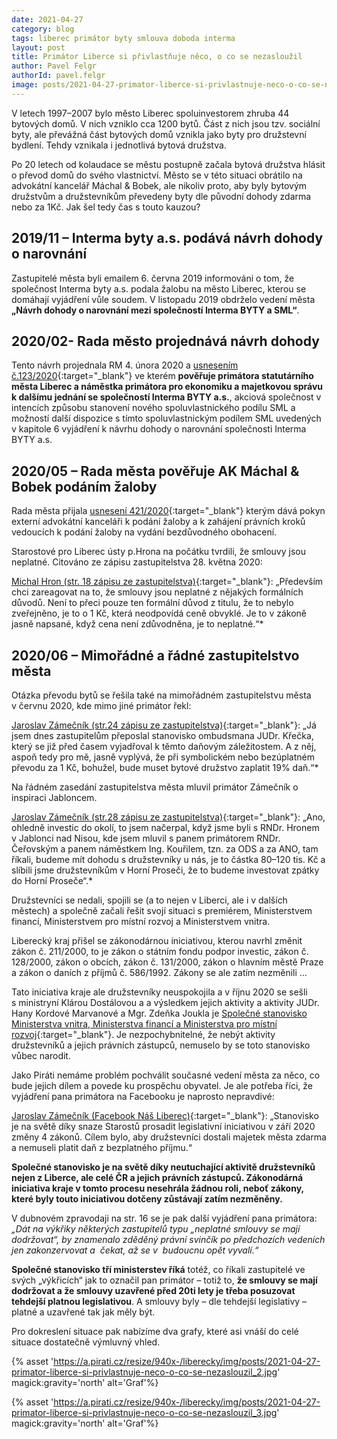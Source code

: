 ```yaml
---
date: 2021-04-27
category: blog
tags: liberec primátor byty smlouva doboda interma
layout: post
title: Primátor Liberce si přivlastňuje něco, o co se nezasloužil 
author: Pavel Felgr
authorId: pavel.felgr
image: posts/2021-04-27-primator-liberce-si-privlastnuje-neco-o-co-se-nezaslouzil.jpg
---
```

V letech 1997–2007 bylo město Liberec spoluinvestorem zhruba 44 bytových domů. V nich vzniklo cca 1200 bytů. Část z nich jsou tzv. sociální byty, ale převážná část bytových domů vznikla jako byty pro družstevní bydlení. Tehdy vznikala i jednotlivá bytová družstva. 

Po 20 letech od kolaudace se městu postupně začala bytová družstva hlásit o převod domů do svého vlastnictví. Město se v této situaci obrátilo na advokátní kancelář Máchal & Bobek, ale nikoliv proto, aby byly bytovým družstvům a družstevníkům převedeny byty dle původní dohody zdarma nebo za 1Kč. Jak šel tedy čas s touto kauzou?

## 2019/11 – Interma byty a.s. podává návrh dohody o narovnání
Zastupitelé města byli emailem 6. června 2019 informováni o tom, že společnost Interma byty a.s. podala žalobu na město Liberec, kterou se domáhají vyjádření vůle soudem. V listopadu 2019 obdrželo vedení města **„Návrh dohody o narovnání mezi společností Interma BYTY a SML“**. 

## 2020/02- Rada město projednává návrh dohody
Tento návrh projednala RM 4. února 2020 a [usnesením č.123/2020](https://podklady.liberec.cz/download.files.php?url=2020%2F2020-02-04+RM+3%2FUsnesen%C3%AD+z+3.+RM+%E2%80%93+4.+2.+2020+A.pdf&ref=rada){:target="_blank"} ve kterém **pověřuje primátora statutárního města Liberec a náměstka primátora pro ekonomiku a majetkovou správu k dalšímu jednání se společností Interma BYTY a.s.**, akciová společnost v intencích způsobu stanovení nového spoluvlastnického podílu SML a možností další dispozice s tímto spoluvlastnickým podílem SML uvedených v kapitole 6 vyjádření k návrhu dohody o narovnání společnosti Interma BYTY a.s.

## 2020/05 – Rada města pověřuje AK Máchal & Bobek podáním žaloby
Rada města přijala [usnesení 421/2020](https://podklady.liberec.cz/download.files.php?url=2020%2F2020-05-05+RM+10%2FUsnesen%C3%AD+z+10.+RM+%E2%80%93+5.+5.+2020+A.pdf&ref=rada){:target="_blank"} kterým dává pokyn externí advokátní kanceláři k podání žaloby a k zahájení právních kroků vedoucích k podání žaloby na vydání bezdůvodného obohacení.

Starostové pro Liberec ústy p.Hrona na počátku tvrdili, že smlouvy jsou neplatné. Citováno ze zápisu zastupitelstva 28. května 2020:

[Michal Hron (str. 18 zápisu ze zastupitelstva)](https://podklady.liberec.cz/download.files.php?url=2020%2F2020-05-28+ZM+5%2FZ%C3%A1pis+z+5.+ZM+%E2%80%93+28.+5.+2020+A.pdf&ref=zastupitelstvo){:target="_blank"}: „Především chci zareagovat na to, že smlouvy jsou neplatné z nějakých formálních důvodů. Není to přeci pouze ten formální důvod z titulu, že to nebylo zveřejněno, je to o 1 Kč, která neodpovídá ceně obvyklé. Je to v zákoně jasně napsané, když cena není zdůvodněna, je to neplatné.“*

## 2020/06 – Mimořádné a řádné zastupitelstvo města
Otázka převodu bytů se řešila také na mimořádném zastupitelstvu města v červnu 2020, kde mimo jiné primátor řekl:

[Jaroslav Zámečník (str.24 zápisu ze zastupitelstva)](https://podklady.liberec.cz/download.files.php?url=2020%2F2020-06-23+ZM+2M%2FZ%C3%A1pis+z+2.+MZM+%E2%80%93+23.+6.+2020+A.pdf&ref=zastupitelstvo){:target="_blank"}: „Já jsem dnes zastupitelům přeposlal stanovisko ombudsmana JUDr. Křečka, který se již před časem vyjadřoval k těmto daňovým záležitostem. A z něj, aspoň tedy pro mě, jasně vyplývá, že při symbolickém nebo bezúplatném převodu za 1 Kč, bohužel, bude muset bytové družstvo zaplatit 19% daň.“*

Na řádném zasedání zastupitelstva města mluvil primátor Zámečník o inspiraci Jabloncem.

[Jaroslav Zámečník (str.28 zápisu ze zastupitelstva)](https://podklady.liberec.cz/download.files.php?url=2020%2F2020-06-25+ZM+6%2FZ%C3%A1pis+z+6.+ZM+%E2%80%93+25.+6.+2020+A.pdf&ref=zastupitelstvo){:target="_blank"}: „Ano, ohledně investic do okolí, to jsem načerpal, když jsme byli s RNDr. Hronem v Jablonci nad Nisou, kde jsem mluvil s panem primátorem RNDr. Čeřovským a panem náměstkem Ing. Kouřilem, tzn. za ODS a za ANO, tam říkali, budeme mít dohodu s družstevníky u nás, je to částka 80–120 tis. Kč a slíbili jsme družstevníkům v Horní Proseči, že to budeme investovat zpátky do Horní Proseče“.*

Družstevníci se nedali, spojili se (a to nejen v Liberci, ale i v dalších městech) a společně začali řešit svojí situaci s premiérem, Ministerstvem financí, Ministerstvem pro místní rozvoj a Ministerstvem vnitra.

Liberecký kraj přišel se zákonodárnou iniciativou, kterou navrhl změnit zákon č. 211/2000, to je zákon o státním fondu podpor investic, zákon č. 128/2000, zákon o obcích, zákon č. 131/2000, zákon o hlavním městě Praze a zákon o daních z příjmů č. 586/1992. Zákony se ale zatím nezměnili …

Tato iniciativa kraje ale družstevníky neuspokojila a v říjnu 2020 se sešli s ministryní Klárou Dostálovou a a výsledkem jejich aktivity a aktivity JUDr. Hany Kordové Marvanové a Mgr. Zdeňka Joukla je [Společné stanovisko Ministerstva vnitra, Ministerstva financí a Ministerstva pro místní rozvoj](http://nasliberec.cz/images/docs/Spolen_stanovisko_MV_MMR_a_MF_001_002.pdf){:target="_blank"}. Je nezpochybnitelné, že nebýt aktivity družstevníků a jejich právních zástupců, nemuselo by se toto stanovisko vůbec narodit.

Jako Piráti nemáme problém pochválit současné vedení města za něco, co bude jejich dílem a povede ku prospěchu obyvatel. Je ale potřeba říci, že vyjádření pana primátora na Facebooku je naprosto nepravdivé:

[Jaroslav Zámečník (Facebook Náš Liberec)](https://www.facebook.com/nasliberec/posts/3442468322520269){:target="_blank"}: „Stanovisko je na světě díky snaze Starostů prosadit legislativní iniciativou v září 2020 změny 4 zákonů. Cílem bylo, aby družstevníci dostali majetek města zdarma a nemuseli platit daň z bezplatného příjmu.“

**Společné stanovisko je na světě díky neutuchající aktivitě družstevníků nejen z Liberce, ale celé ČR a jejich právních zástupců. Zákonodárná iniciativa kraje v tomto procesu nesehrála žádnou roli, neboť zákony, které byly touto iniciativou dotčeny zůstávají zatím nezměněny.**

V dubnovém zpravodaji na str. 16 se je pak další vyjádření pana primátora: *„Dát na výkřiky některých zastupitelů typu „neplatné smlouvy se mají dodržovat“, by znamenalo zděděný právní svinčík po předchozích vedeních jen zakonzervovat a  čekat, až se v  budoucnu opět vyvalí.“*

**Společné stanovisko tří ministerstev říká** totéž, co říkali zastupitelé ve svých „výkřicích“ jak to označil pan primátor – totiž to, **že smlouvy se mají dodržovat a že smlouvy uzavřené před 20ti lety je třeba posuzovat tehdejší platnou legislativou**. A smlouvy byly – dle tehdejší legislativy – platné a uzavřené tak jak měly být.

Pro dokreslení situace pak nabízíme dva grafy, které asi vnáší do celé situace dostatečně výmluvný vhled.

{% asset 'https://a.pirati.cz/resize/940x-/liberecky/img/posts/2021-04-27-primator-liberce-si-privlastnuje-neco-o-co-se-nezaslouzil_2.jpg' magick:gravity='north' alt='Graf'%}

{% asset 'https://a.pirati.cz/resize/940x-/liberecky/img/posts/2021-04-27-primator-liberce-si-privlastnuje-neco-o-co-se-nezaslouzil_3.jpg' magick:gravity='north' alt='Graf'%}

